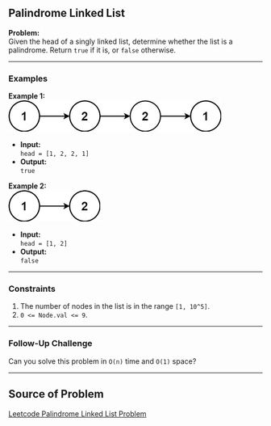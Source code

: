 ## Palindrome Linked List

**Problem:**  
Given the head of a singly linked list, determine whether the list is a palindrome. Return `true` if it is, or `false` otherwise.  

---

### **Examples**  

**Example 1:**  
![Linked List Example 1](../../images/linkelist1.jpg)  

- **Input:**  
  `head = [1, 2, 2, 1]`  
- **Output:**  
  `true`  

**Example 2:**  
![Linked List Example 2](../../images/pal2linked-list.jpg)  

- **Input:**  
  `head = [1, 2]`  
- **Output:**  
  `false`  

---

### **Constraints**  
1. The number of nodes in the list is in the range `[1, 10^5]`.  
2. `0 <= Node.val <= 9`.  

---

### **Follow-Up Challenge**  
Can you solve this problem in `O(n)` time and `O(1)` space?  


---

## **Source of Problem**
[Leetcode Palindrome Linked List Problem](https://leetcode.com/problems/palindrome-linked-list/description/)
